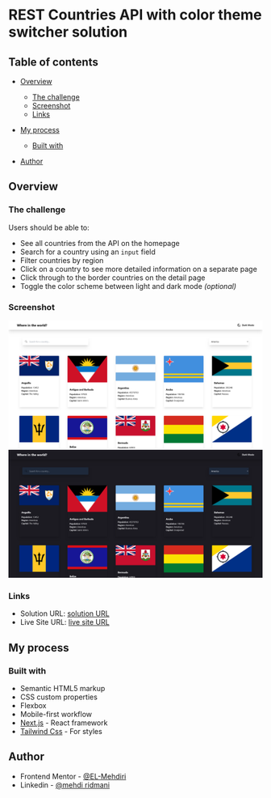 # REST Countries API with color theme switcher solution


## Table of contents

- [Overview](#overview)
  - [The challenge](#the-challenge)
  - [Screenshot](#screenshot)
  - [Links](#links)
- [My process](#my-process)
  - [Built with](#built-with)

- [Author](#author)



## Overview

### The challenge

Users should be able to:

- See all countries from the API on the homepage
- Search for a country using an `input` field
- Filter countries by region
- Click on a country to see more detailed information on a separate page
- Click through to the border countries on the detail page
- Toggle the color scheme between light and dark mode *(optional)*

### Screenshot

![](./public/Screenshot%202023-09-17%20at%2014-58-18%20Countries%20API.png)
![](./public/Screenshot%202023-09-17%20at%2014-59-15%20Countries%20API.png)

### Links

- Solution URL: [solution URL](https://github.com/EL-Mehdiri/REST-Countries-API)
- Live Site URL: [live site URL](https://countries-api-mauve.vercel.app/)

## My process

### Built with

- Semantic HTML5 markup
- CSS custom properties
- Flexbox
- Mobile-first workflow
- [Next.js](https://nextjs.org/) - React framework
- [Tailwind Css](https://tailwindcss.com/) - For styles



## Author

- Frontend Mentor - [@EL-Mehdiri](https://www.frontendmentor.io/profile/EL-Mehdiri)
- Linkedin - [@mehdi ridmani](https://www.linkedin.com/in/mehdi-ridmani-109284248/)
